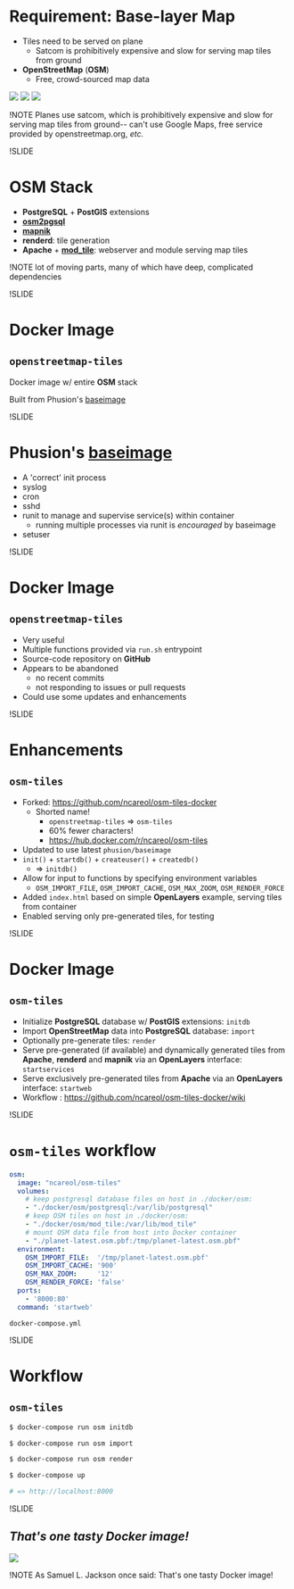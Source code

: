 <!-- osm-tiles -->

# Requirement: Base-layer Map

<!-- TODO: show some tiles -->

- Tiles need to be served on plane
  - Satcom is prohibitively expensive and slow for serving map tiles from ground
- **OpenStreetMap** (**OSM**)
  - Free, crowd-sourced map data

![](images/osm-us-tile.png)
![](images/osm-denver-tile.png)
![](images/osm-cg-tile.png)

!NOTE
Planes use satcom, which is prohibitively expensive and slow for serving map tiles from ground-- can't use Google Maps, free service provided by openstreetmap.org, *etc.*

!SLIDE
# OSM Stack

- **PostgreSQL** + **PostGIS** extensions
- [**osm2pgsql**](http://wiki.openstreetmap.org/wiki/Osm2pgsql)
- [**mapnik**](http://mapnik.org/)
- **renderd**: tile generation
- **Apache** + [**mod_tile**](http://wiki.openstreetmap.org/wiki/Mod_tile): webserver and module serving map tiles

!NOTE
lot of moving parts, many of which have deep, complicated dependencies

!SLIDE
# Docker Image
## `openstreetmap-tiles`

Docker image w/ entire **OSM** stack

Built from Phusion's [baseimage](http://phusion.github.io/baseimage-docker/)

!SLIDE
# Phusion's [baseimage](http://phusion.github.io/baseimage-docker/)


- A 'correct' init process
- syslog
- cron
- sshd
- runit to manage and supervise service(s) within container
  - running multiple processes via runit is *encouraged* by baseimage
- setuser

!SLIDE
# Docker Image
## `openstreetmap-tiles`

- Very useful
- Multiple functions provided via `run.sh` entrypoint
- Source-code repository on **GitHub**
- Appears to be abandoned
  - no recent commits
  - not responding to issues or pull requests
- Could use some updates and enhancements

!SLIDE
# Enhancements
## `osm-tiles`

- Forked: <https://github.com/ncareol/osm-tiles-docker>
  - Shorted name!
    - `openstreetmap-tiles` => `osm-tiles`
    - 60% fewer characters!
    - <https://hub.docker.com/r/ncareol/osm-tiles>
- Updated to use latest `phusion/baseimage`
- `init()` + `startdb()` + `createuser()` + `createdb()`
  - => `initdb()`
- Allow for input to functions by specifying environment variables
  - `OSM_IMPORT_FILE`, `OSM_IMPORT_CACHE`, `OSM_MAX_ZOOM`, `OSM_RENDER_FORCE`
- Added `index.html` based on simple **OpenLayers** example, serving tiles from container
- Enabled serving only pre-generated tiles, for testing

!SLIDE
# Docker Image
## `osm-tiles`

- Initialize **PostgreSQL** database w/ **PostGIS** extensions: `initdb`
- Import **OpenStreetMap** data into **PostgreSQL** database: `import`
- Optionally pre-generate tiles: `render`
- Serve pre-generated (if available) and dynamically generated tiles from **Apache**, **renderd** and **mapnik** via an **OpenLayers** interface: `startservices`
- Serve exclusively pre-generated tiles from **Apache** via an **OpenLayers** interface: `startweb`
- Workflow : <https://github.com/ncareol/osm-tiles-docker/wiki>

!SLIDE
# `osm-tiles` workflow

```yaml
osm:
  image: "ncareol/osm-tiles"
  volumes:
    # keep postgresql database files on host in ./docker/osm:
    - "./docker/osm/postgresql:/var/lib/postgresql"
    # keep OSM tiles on host in ./docker/osm:
    - "./docker/osm/mod_tile:/var/lib/mod_tile"
    # mount OSM data file from host into Docker container
    - "./planet-latest.osm.pbf:/tmp/planet-latest.osm.pbf"
  environment:
    OSM_IMPORT_FILE:  '/tmp/planet-latest.osm.pbf'
    OSM_IMPORT_CACHE: '900'
    OSM_MAX_ZOOM:     '12'
    OSM_RENDER_FORCE: 'false'
  ports:
    - '8000:80'
  command: 'startweb'
```

`docker-compose.yml`

!SLIDE
# Workflow
## `osm-tiles`

```sh
$ docker-compose run osm initdb

$ docker-compose run osm import

$ docker-compose run osm render

$ docker-compose up

# => http://localhost:8000
```

!SLIDE

<h2 class='fragment'><i>That's one tasty Docker image!</i></h2>

<img src='images/jackson-beverage.png' />

!NOTE
As Samuel L. Jackson once said: That's one tasty Docker image!
